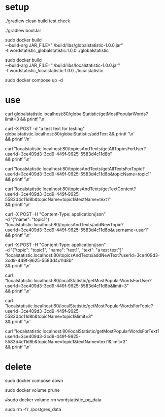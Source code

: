 # setup

./gradlew clean build test check

./gradlew bootJar



sudo docker build \
    --build-arg JAR_FILE="./build/libs/globalstatistic-1.0.0.jar" \
    -t wordstatistic_globalstatistic:1.0.0 ./globalstatistic

sudo docker build \
    --build-arg JAR_FILE="./build/libs/localstatistic-1.0.0.jar" \
    -t wordstatistic_localstatistic:1.0.0 ./localstatistic

sudo docker compose up -d

# use

curl globalstatistic.localhost:80/globalStatistic/getMostPopularWords?limit=3 && printf '\n'

curl -X POST -d "a test text for testing" globalstatistic.localhost:80/globalStatistic/addText && printf '\n' \
    && printf '/n'



curl "localstatistic.localhost:80/topicsAndTexts/getAllTopicsForUser?userId=3ce409d3-3cd9-449f-9625-5583d4c11d8b" \
    && printf '\n'

curl "localstatistic.localhost:80/topicsAndTexts/getAllTextsForTopic?userId=3ce409d3-3cd9-449f-9625-5583d4c11d8b&topicName=topic1" \
    && printf '\n'

curl "localstatistic.localhost:80/topicsAndTexts/getTextContent?userId=3ce409d3-3cd9-449f-9625-5583d4c11d8b&topicName=topic1&textName=text1" \
    && printf '\n'

curl -X POST -H "Content-Type: application/json" \
    -d '{"name": "topic1"}' \
    "localstatistic.localhost:80/topicsAndTexts/addNewTopic?userId=3ce409d3-3cd9-449f-9625-5583d4c11d8b&username=user1" \
    && printf '\n'

curl -X POST -H "Content-Type: application/json" \
    -d '{"topic": "topic1", "name": "text1", "text": "a test text"}' \
    "localstatistic.localhost:80/topicsAndTexts/addNewText?userId=3ce409d3-3cd9-449f-9625-5583d4c11d8b" \
    && printf '\n'

curl "localstatistic.localhost:80/localStatistic/getMostPopularWordsForUser?userId=3ce409d3-3cd9-449f-9625-5583d4c11d8b&limit=3" \
    && printf '\n'

curl "localstatistic.localhost:80/localStatistic/getMostPopularWordsForTopic?userId=3ce409d3-3cd9-449f-9625-5583d4c11d8b&topicName=topic1&limit=3" \
    && printf '\n'

curl "localstatistic.localhost:80/localStatistic/getMostPopularWordsForText?userId=3ce409d3-3cd9-449f-9625-5583d4c11d8b&topicName=topic1&textName=text1&limit=3" \
    && printf '\n'

# delete

sudo docker compose down

sudo docker volume prune

#sudo docker volume rm wordstatistic_pg_data

sudo rm -fr ./postgres_data
